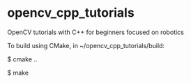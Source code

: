 # opencv_cpp_tutorials
OpenCV tutorials with C++ for beginners focused on robotics 

To build using CMake, in ~/opencv_cpp_tutorials/build:

$ cmake ..

$ make
